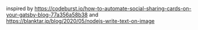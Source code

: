 inspired by
https://codeburst.io/how-to-automate-social-sharing-cards-on-your-gatsby-blog-77a356a58b38 and
https://blanktar.jp/blog/2020/05/nodejs-write-text-on-image
